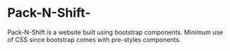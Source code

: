 # Pack-N-Shift-
Pack-N-Shift is a website built using bootstrap components. Minimum use of CSS since bootstrap comes with pre-styles components.
